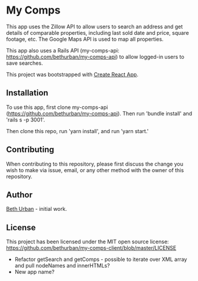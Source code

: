 # My Comps

This app uses the Zillow API to allow users to search an address and get details of comparable properties, including last sold date and price, square footage, etc. The Google Maps API is used to map all properties.

This app also uses a Rails API (my-comps-api: https://github.com/bethurban/my-comps-api) to allow logged-in users to save searches.

This project was bootstrapped with [Create React App](https://github.com/facebook/create-react-app).

## Installation

To use this app, first clone my-comps-api (https://github.com/bethurban/my-comps-api). Then run 'bundle install' and 'rails s -p 3001'.

Then clone this repo, run 'yarn install', and run 'yarn start.'

## Contributing

When contributing to this repository, please first discuss the change you wish
to make via issue, email, or any other method with the owner of this repository.

## Author

[Beth Urban](https://github.com/bethurban) - initial work.

## License

This project has been licensed under the MIT open source license:
https://github.com/bethurban/my-comps-client/blob/master/LICENSE




- Refactor getSearch and getComps - possible to iterate over XML array and pull nodeNames and innerHTMLs?
- New app name?
